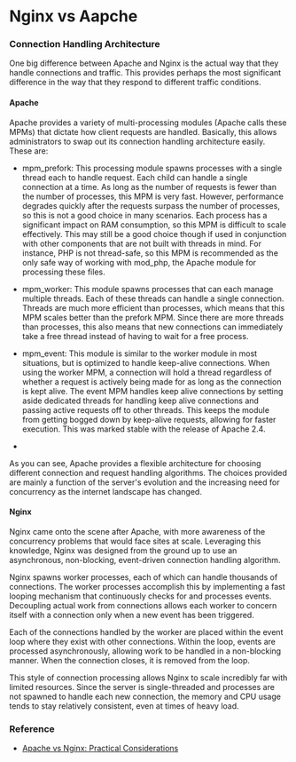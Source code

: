 # Nginx vs Aapche

### Connection Handling Architecture
One big difference between Apache and Nginx is the actual way that they handle connections and traffic. This provides perhaps the most significant difference in the way that they respond to different traffic conditions.

#### Apache
Apache provides a variety of multi-processing modules (Apache calls these MPMs) that dictate how client requests are handled. Basically, this allows administrators to swap out its connection handling architecture easily. These are:

* mpm_prefork: This processing module spawns processes with a single thread each to handle request. Each child can handle a single connection at a time. As long as the number of requests is fewer than the number of processes, this MPM is very fast. However, performance degrades quickly after the requests surpass the number of processes, so this is not a good choice in many scenarios. Each process has a significant impact on RAM consumption, so this MPM is difficult to scale effectively. This may still be a good choice though if used in conjunction with other components that are not built with threads in mind. For instance, PHP is not thread-safe, so this MPM is recommended as the only safe way of working with mod_php, the Apache module for processing these files.

* mpm_worker: This module spawns processes that can each manage multiple threads. Each of these threads can handle a single connection. Threads are much more efficient than processes, which means that this MPM scales better than the prefork MPM. Since there are more threads than processes, this also means that new connections can immediately take a free thread instead of having to wait for a free process.

* mpm_event: This module is similar to the worker module in most situations, but is optimized to handle keep-alive connections. When using the worker MPM, a connection will hold a thread regardless of whether a request is actively being made for as long as the connection is kept alive. The event MPM handles keep alive connections by setting aside dedicated threads for handling keep alive connections and passing active requests off to other threads. This keeps the module from getting bogged down by keep-alive requests, allowing for faster execution. This was marked stable with the release of Apache 2.4.
* 
As you can see, Apache provides a flexible architecture for choosing different connection and request handling algorithms. The choices provided are mainly a function of the server's evolution and the increasing need for concurrency as the internet landscape has changed.

#### Nginx
Nginx came onto the scene after Apache, with more awareness of the concurrency problems that would face sites at scale. Leveraging this knowledge, Nginx was designed from the ground up to use an asynchronous, non-blocking, event-driven connection handling algorithm.

Nginx spawns worker processes, each of which can handle thousands of connections. The worker processes accomplish this by implementing a fast looping mechanism that continuously checks for and processes events. Decoupling actual work from connections allows each worker to concern itself with a connection only when a new event has been triggered.

Each of the connections handled by the worker are placed within the event loop where they exist with other connections. Within the loop, events are processed asynchronously, allowing work to be handled in a non-blocking manner. When the connection closes, it is removed from the loop.

This style of connection processing allows Nginx to scale incredibly far with limited resources. Since the server is single-threaded and processes are not spawned to handle each new connection, the memory and CPU usage tends to stay relatively consistent, even at times of heavy load.

### Reference
* [Apache vs Nginx: Practical Considerations](https://www.digitalocean.com/community/tutorials/apache-vs-nginx-practical-considerations)
